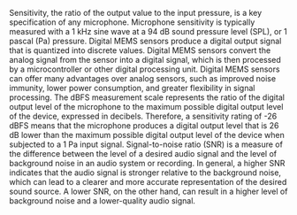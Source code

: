 Sensitivity, the ratio of the output value to the input pressure, is a key specification of any microphone. Microphone sensitivity is typically measured with a 1 kHz sine wave at a 94 dB sound pressure level (SPL), or 1 pascal (Pa) pressure. 
Digital MEMS sensors produce a digital output signal that is quantized into discrete values. Digital MEMS sensors convert the analog signal from the sensor into a digital signal, which is then processed by a microcontroller or other digital processing unit. Digital MEMS sensors can offer many advantages over analog sensors, such as improved noise immunity, lower power consumption, and greater flexibility in signal processing.
The dBFS measurement scale represents the ratio of the digital output level of the microphone to the maximum possible digital output level of the device, expressed in decibels. Therefore, a sensitivity rating of -26 dBFS means that the microphone produces a digital output level that is 26 dB lower than the maximum possible digital output level of the device when subjected to a 1 Pa input signal.
Signal-to-noise ratio (SNR) is a measure of the difference between the level of a desired audio signal and the level of background noise in an audio system or recording. In general, a higher SNR indicates that the audio signal is stronger relative to the background noise, which can lead to a clearer and more accurate representation of the desired sound source. A lower SNR, on the other hand, can result in a higher level of background noise and a lower-quality audio signal.



